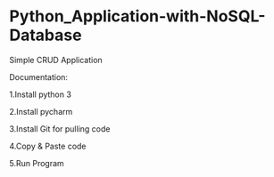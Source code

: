 # Python_Application-with-NoSQL-Database


Simple CRUD Application

Documentation:

1.Install python 3

2.Install pycharm

3.Install Git for pulling code

4.Copy & Paste code

5.Run Program
